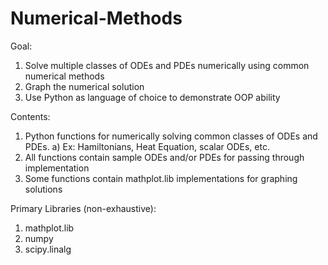 # Numerical-Methods 
Goal: 
  1) Solve multiple classes of ODEs and PDEs numerically using common numerical methods 
  2) Graph the numerical solution 
  2) Use Python as language of choice to demonstrate OOP ability
  
Contents: 
  1) Python functions for numerically solving common classes of ODEs and PDEs. 
    a) Ex: Hamiltonians, Heat Equation, scalar ODEs, etc.
  2) All functions contain sample ODEs and/or PDEs for passing through implementation
  3) Some functions contain mathplot.lib implementations for graphing solutions 
  
Primary Libraries (non-exhaustive): 
  1) mathplot.lib
  2) numpy 
  3) scipy.linalg
  
